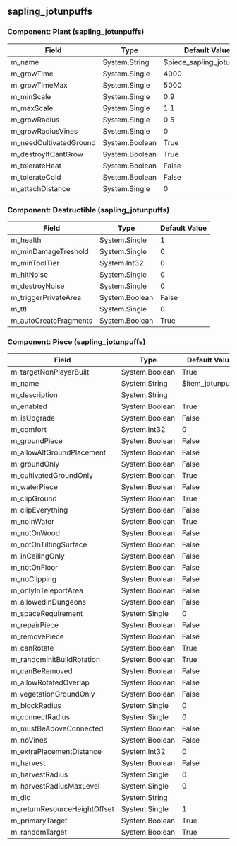## sapling_jotunpuffs

### Component: Plant (sapling_jotunpuffs)

|Field|Type|Default Value|
|-----|----|-------------|
|m_name|System.String|$piece_sapling_jotunpuffs|
|m_growTime|System.Single|4000|
|m_growTimeMax|System.Single|5000|
|m_minScale|System.Single|0.9|
|m_maxScale|System.Single|1.1|
|m_growRadius|System.Single|0.5|
|m_growRadiusVines|System.Single|0|
|m_needCultivatedGround|System.Boolean|True|
|m_destroyIfCantGrow|System.Boolean|True|
|m_tolerateHeat|System.Boolean|False|
|m_tolerateCold|System.Boolean|False|
|m_attachDistance|System.Single|0|

### Component: Destructible (sapling_jotunpuffs)

|Field|Type|Default Value|
|-----|----|-------------|
|m_health|System.Single|1|
|m_minDamageTreshold|System.Single|0|
|m_minToolTier|System.Int32|0|
|m_hitNoise|System.Single|0|
|m_destroyNoise|System.Single|0|
|m_triggerPrivateArea|System.Boolean|False|
|m_ttl|System.Single|0|
|m_autoCreateFragments|System.Boolean|True|

### Component: Piece (sapling_jotunpuffs)

|Field|Type|Default Value|
|-----|----|-------------|
|m_targetNonPlayerBuilt|System.Boolean|True|
|m_name|System.String|$item_jotunpuffs|
|m_description|System.String||
|m_enabled|System.Boolean|True|
|m_isUpgrade|System.Boolean|False|
|m_comfort|System.Int32|0|
|m_groundPiece|System.Boolean|False|
|m_allowAltGroundPlacement|System.Boolean|False|
|m_groundOnly|System.Boolean|False|
|m_cultivatedGroundOnly|System.Boolean|True|
|m_waterPiece|System.Boolean|False|
|m_clipGround|System.Boolean|True|
|m_clipEverything|System.Boolean|False|
|m_noInWater|System.Boolean|True|
|m_notOnWood|System.Boolean|False|
|m_notOnTiltingSurface|System.Boolean|False|
|m_inCeilingOnly|System.Boolean|False|
|m_notOnFloor|System.Boolean|False|
|m_noClipping|System.Boolean|False|
|m_onlyInTeleportArea|System.Boolean|False|
|m_allowedInDungeons|System.Boolean|False|
|m_spaceRequirement|System.Single|0|
|m_repairPiece|System.Boolean|False|
|m_removePiece|System.Boolean|False|
|m_canRotate|System.Boolean|True|
|m_randomInitBuildRotation|System.Boolean|True|
|m_canBeRemoved|System.Boolean|False|
|m_allowRotatedOverlap|System.Boolean|False|
|m_vegetationGroundOnly|System.Boolean|False|
|m_blockRadius|System.Single|0|
|m_connectRadius|System.Single|0|
|m_mustBeAboveConnected|System.Boolean|False|
|m_noVines|System.Boolean|False|
|m_extraPlacementDistance|System.Int32|0|
|m_harvest|System.Boolean|False|
|m_harvestRadius|System.Single|0|
|m_harvestRadiusMaxLevel|System.Single|0|
|m_dlc|System.String||
|m_returnResourceHeightOffset|System.Single|1|
|m_primaryTarget|System.Boolean|True|
|m_randomTarget|System.Boolean|True|

